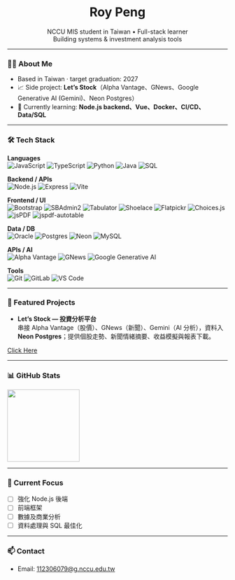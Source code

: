 <!-- Profile Header -->
<h1 align="center">Roy Peng</h1>
<p align="center">
  NCCU MIS student in Taiwan • Full-stack learner<br/>
  Building systems & investment analysis tools
</p>

---

### 🧑‍💻 About Me
- Based in Taiwan · target graduation: 2027      
- 📈 Side project: **Let’s Stock**（Alpha Vantage、GNews、Google Generative AI (Gemini)、Neon Postgres）  
- 🌱 Currently learning: **Node.js backend、Vue、Docker、CI/CD、Data/SQL**  

---

### 🛠 Tech Stack
**Languages**  
![JavaScript](https://img.shields.io/badge/Code-JavaScript-F7DF1E?logo=javascript&logoColor=000)
![TypeScript](https://img.shields.io/badge/Code-TS-3178C6?logo=typescript&logoColor=fff)
![Python](https://img.shields.io/badge/Code-Python-3776AB?logo=python&logoColor=fff)
![Java](https://img.shields.io/badge/Code-Java-007396?logo=openjdk&logoColor=fff)
![SQL](https://img.shields.io/badge/Code-SQL-336791?logo=postgresql&logoColor=fff)

**Backend / APIs**  
![Node.js](https://img.shields.io/badge/Runtime-Node.js-339933?logo=node.js&logoColor=fff)
![Express](https://img.shields.io/badge/Web-Express-000000?logo=express&logoColor=fff)
![Vite](https://img.shields.io/badge/Build-Vite-646CFF?logo=vite&logoColor=fff)

**Frontend / UI**  
![Bootstrap](https://img.shields.io/badge/UI-Bootstrap-7952B3?logo=bootstrap&logoColor=fff)
![SBAdmin2](https://img.shields.io/badge/Theme-SBAdmin2-2C3E50)
![Tabulator](https://img.shields.io/badge/Grid-Tabulator-1E90FF)
![Shoelace](https://img.shields.io/badge/Web%20Components-Shoelace-0EA5E9)
![Flatpickr](https://img.shields.io/badge/Date-Flatpickr-16A34A)
![Choices.js](https://img.shields.io/badge/Select-Choices.js-111827)
![jsPDF](https://img.shields.io/badge/PDF-jsPDF-E34F26)
![jspdf-autotable](https://img.shields.io/badge/PDF-jspdf--autotable-ef4444)

**Data / DB**  
![Oracle](https://img.shields.io/badge/DB-Oracle-F80000?logo=oracle&logoColor=fff)
![Postgres](https://img.shields.io/badge/DB-Postgres-4169E1?logo=postgresql&logoColor=fff)
![Neon](https://img.shields.io/badge/Cloud-Neon-00E599)
![MySQL](https://img.shields.io/badge/DB-MySQL-4479A1?logo=mysql&logoColor=fff)

**APIs / AI**  
![Alpha Vantage](https://img.shields.io/badge/API-Alpha%20Vantage-000)
![GNews](https://img.shields.io/badge/API-GNews-0F9D58)
![Google Generative AI](https://img.shields.io/badge/AI-Gemini-4285F4?logo=google&logoColor=fff)

**Tools**  
![Git](https://img.shields.io/badge/SCM-Git-F05032?logo=git&logoColor=fff)
![GitLab](https://img.shields.io/badge/Repo-GitLab-FC6D26?logo=gitlab&logoColor=fff)
![VS Code](https://img.shields.io/badge/IDE-VS%20Code-007ACC?logo=visualstudiocode&logoColor=fff)

---

### 🚀 Featured Projects

- **Let’s Stock — 投資分析平台**  
  串接 Alpha Vantage（股價）、GNews（新聞）、Gemini（AI 分析），資料入 **Neon Postgres**；提供個股走勢、新聞情緒摘要、收益模擬與報表下載。

[Click Here](https://github.com/RoyPeng126/Lets-Stock.git)

---

### 📊 GitHub Stats
<p align="left">
  <img src="https://github-readme-stats.vercel.app/api/top-langs/?username=RoyPeng126&layout=compact&theme=black" height="165" />
</p>

---

### 🔭 Current Focus
- [ ] 強化 Node.js 後端 
- [ ] 前端框架 
- [ ] 數據及商業分析  
- [ ] 資料處理與 SQL 最佳化

---

### 📫 Contact
- Email: 112306079@g.nccu.edu.tw
